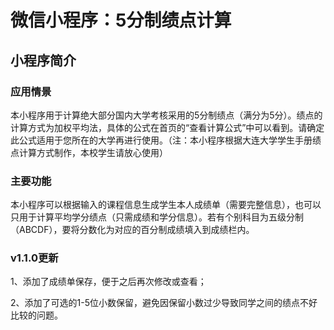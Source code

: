  # 微信小程序：5分制绩点计算

## 小程序简介

### 应用情景

本小程序用于计算绝大部分国内大学考核采用的5分制绩点（满分为5分）。绩点的计算方式为加权平均法，具体的公式在首页的“查看计算公式”中可以看到。请确定此公式适用于您所在的大学再进行使用。（注：本小程序根据大连大学学生手册绩点计算方式制作，本校学生请放心使用）

### 主要功能

本小程序可以根据输入的课程信息生成学生本人成绩单（需要完整信息），也可以只用于计算平均学分绩点（只需成绩和学分信息）。若有个别科目为五级分制（ABCDF），要将分数化为对应的百分制成绩填入到成绩栏内。

### v1.1.0更新

1、添加了成绩单保存，便于之后再次修改或查看；

2、添加了可选的1-5位小数保留，避免因保留小数过少导致同学之间的绩点不好比较的问题。

